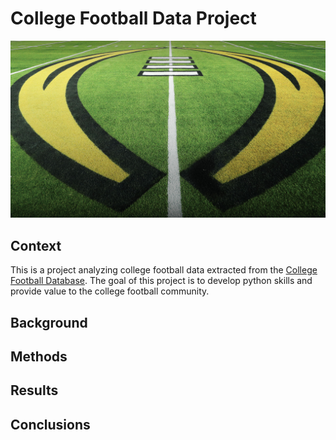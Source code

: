# College Football Data Project

![college football field logo](assets/cfp_field.jpeg)

## Context

This is a project analyzing college football data extracted from the [College Football Database](https://collegefootballdata.com/). The goal of this project is to develop python skills and provide value to the college football community. 

## Background

## Methods

## Results

## Conclusions


